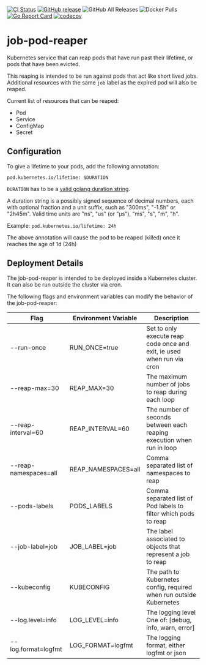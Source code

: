 [![CI Status](https://github.com/OSC/job-pod-reaper/workflows/test/badge.svg?branch=main)](https://github.com/OSC/job-pod-reaper/actions?query=workflow%3Atest)
[![GitHub release](https://img.shields.io/github/v/release/OSC/job-pod-reaper?include_prereleases&sort=semver)](https://github.com/OSC/job-pod-reaper/releases/latest)
![GitHub All Releases](https://img.shields.io/github/downloads/OSC/job-pod-reaper/total)
![Docker Pulls](https://img.shields.io/docker/pulls/OSC/job-pod-reaper)
[![Go Report Card](https://goreportcard.com/badge/github.com/OSC/job-pod-reaper)](https://goreportcard.com/report/github.com/OSC/job-pod-reaper)
[![codecov](https://codecov.io/gh/OSC/job-pod-reaper/branch/master/graph/badge.svg)](https://codecov.io/gh/OSC/job-pod-reaper)

# job-pod-reaper

Kubernetes service that can reap pods that have run past their lifetime, or pods that have been evicted.

This reaping is intended to be run against pods that act like short lived jobs.  Additional resources with the same `job` label as the expired pod will also be reaped.

Current list of resources that can be reaped:

* Pod
* Service
* ConfigMap
* Secret

## Configuration

To give a lifetime to your pods, add the following annotation:

`pod.kubernetes.io/lifetime: $DURATION`

`DURATION` has to be a [valid golang duration string](https://golang.org/pkg/time/#ParseDuration).

A duration string is a possibly signed sequence of decimal numbers, each with optional fraction and a unit suffix, such as "300ms", "-1.5h" or "2h45m". Valid time units are "ns", "us" (or "µs"), "ms", "s", "m", "h".

Example: `pod.kubernetes.io/lifetime: 24h`

The above annotation will cause the pod to be reaped (killed) once it reaches the age of 1d (24h)

## Deployment Details

The job-pod-reaper is intended to be deployed inside a Kubernetes cluster. It can also be run outside the cluster via cron.

The following flags and environment variables can modify the behavior of the job-pod-reaper:

| Flag    | Environment Variable | Description |
|---------|----------------------|-------------|
| --run-once            | RUN_ONCE=true       | Set to only execute reap code once and exit, ie used when run via cron|
| --reap-max=30         | REAP_MAX=30         | The maximum number of jobs to reap during each loop                   |
| --reap-interval=60    | REAP_INTERVAL=60    | The number of seconds between each reaping execution when run in loop |
| --reap-namespaces=all | REAP_NAMESPACES=all | Comma separated list of namespaces to reap                            |
| --pods-labels         | PODS_LABELS         | Comma separated list of Pod labels to filter which pods to reap       |
| --job-label=job       | JOB_LABEL=job       | The label associated to objects that represent a job to reap          |
| --kubeconfig          | KUBECONFIG          | The path to Kubernetes config, required when run outside Kubernetes   |
| --log.level=info      | LOG_LEVEL=info      | The logging level One of: [debug, info, warn, error]                  |
| --log.format=logfmt   | LOG_FORMAT=logfmt   | The logging format, either logfmt or json                             |